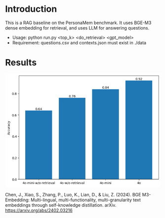 # Introduction

This is a RAG baseline on the PersonaMem benchmark.
It uses BGE-M3 dense embedding for retrieval, and uses LLM for answering questions. 
* Usage: python run.py <top_k> <do_retrieval> <gpt_model>
* Requirement: questions.csv and contexts.json must exist in ./data

# Results

![](result.png)


Chen, J., Xiao, S., Zhang, P., Luo, K., Lian, D., & Liu, Z. (2024). BGE M3-Embedding: Multi-lingual, multi-functionality, multi-granularity text embeddings through self-knowledge distillation. arXiv. https://arxiv.org/abs/2402.03216


